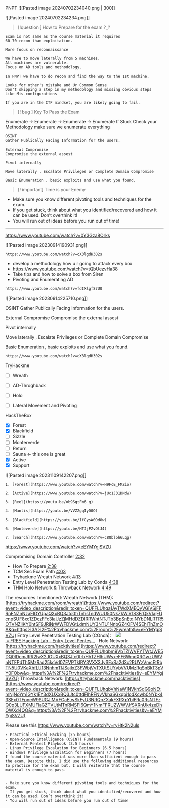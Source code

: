 
PNPT 
![[Pasted image 20240702234040.png | 300]]

![[Pasted image 20240702234234.png]]

>[!question ] How to Prepare for the exam ?_?

```
Exam is not same as the course material it requires 
60-70 recon than exploitation.

More focus on reconnaissance

We have to move laterally from 5 machines.
All machines are vulnerable.
Focus on AD tools and methodology.

In PNPT we have to do recon and find the way to the 1st machine.
```

```
Looks for other's mistake and Ur Common Sense
Don't skipping a step in my methodology and missing obvious steps
Like Mis-configurations

If you are in the CTF mindset, you are likely going to fail.
```


>[! bug ] Key To Pass the Exam

Enumerate -> Enumerate -> Enumerate -> Enumerate
If Stuck Check your Methodology make sure we enumerate everything 

```
OSINT
Gather Publically Facing Information for the users.

External Compromise
Compromise the external assest

Pivot internally

Move laterally , Escalate Privileges or Complete Domain Compromise

Basic Enumeration , basic exploits and use what you found.
```


>[! important] Time is your Enemy

- Make sure you know different pivoting tools and techniques for the exam.
- If you get stuck, think about what you identified/recovered and how it can be used. Don’t overthink it!
- You will run out of ideas before you run out of time!


<hr>


https://www.youtube.com/watch?v=0Y3Gza8Orks


![[Pasted image 20230914190931.png]]

```
https://www.youtube.com/watch?v=cX3lgdH302s
```
- develop a methodology how u r going to attack every box
- https://www.youtube.com/watch?v=tQbUezvHa38
- Take tips and how to solve a box from Siren
- Pivoting and Enumerating AD

```
https://www.youtube.com/watch?v=fdIXlgfS7U0
```
![[Pasted image 20230914225710.png]]

OSINT
Gather Publically Facing Information for the users.

External Compromise
Compromise the external assest

Pivot internally

Move laterally , Escalate Privileges or Complete Domain Compromise

Basic Enumeration , basic exploits and use what you found.

```
https://www.youtube.com/watch?v=cX3lgdH302s
```

TryHackme
- [ ] Wreath
- [ ] AD-Throghback
- [ ] Holo
- [ ] Lateral Movement and Pivoting


HackTheBox
- [x] Forest 
- [x] Blackfield
- [ ] Sizzle 
- [ ] Monterverde
- [ ] Return
- [ ] Sauna <- this one is great
- [x] Active
- [x] Support

![[Pasted image 20231109142207.png]]

```
1. [Forest](https://www.youtube.com/watch?v=H9FcE_FMZio)
    
2. [Active](https://www.youtube.com/watch?v=jUc1J31DNdw)
    
3. [Reel](https://youtu.be/ob9SgtFm6_g)
    
4. [Mantis](https://youtu.be/VVZZgqIyD0Q)
    
5. [Blackfield](https://youtu.be/IfCysW0Od8w)
    
6. [Monteverde](https://youtu.be/HTJjPZvOtJ4)
    
7. [Search](https://www.youtube.com/watch?v=c8Qbloh6Lqg)
```

https://www.youtube.com/watch?v=eEYMYgjSVZU

Compromising Domain Controller [2:32](https://www.youtube.com/watch?v=eEYMYgjSVZU&t=152s) 
- How To Prepare [2:38](https://www.youtube.com/watch?v=eEYMYgjSVZU&t=158s) 
- TCM Sec Exam Path [4:03](https://www.youtube.com/watch?v=eEYMYgjSVZU&t=243s) 
- Tryhackme Wreath Network [4:13](https://www.youtube.com/watch?v=eEYMYgjSVZU&t=253s) 
- Entry Level Penetration Testing Lab by Conda [4:38](https://www.youtube.com/watch?v=eEYMYgjSVZU&t=278s) 
- THM Holo Network & Throwback Network [4:49](https://www.youtube.com/watch?v=eEYMYgjSVZU&t=289s)

The resources I mentioned: 
Wreath Network (THM): [https://tryhackme.com/room/wreath](https://www.youtube.com/redirect?event=video_description&redir_token=QUFFLUhqa1AyTWdXMEQyVGlVSjFFRnFNZnNzaElGYUpaQXxBQ3Jtc0trTnhsTndWUU50NkZkWlV1S3FrQkVIajFUcnpSUF8xc1ZDczFFc3laUzZjMHdDZDlRRWhtNTJTb3BpSnEtdlNYbDNLRTR5OTVNZllKY0htSF9JRjNrWWFDVGtLdmNUY3NTU1NnbGZ4OFV4SEhITnZmOA&q=https%3A%2F%2Ftryhackme.com%2Froom%2Fwreath&v=eEYMYgjSVZU) 
Entry Level Penetration Testing Lab (COnda):    [![](https://www.gstatic.com/youtube/img/watch/yt_favicon.png) • FREE Hacking Lab - Entry Level Pentes...](https://www.youtube.com/watch?v=LHto_BYt1ug&t=0s)   Holo Network: [https://tryhackme.com/hacktivities](https://www.youtube.com/redirect?event=video_description&redir_token=QUFFLUhqbm9VbTZIWVFYTWtJWE5DQ0lDcmJRR2IwX2JOUXxBQ3Jtc0trbHhTZHlhUWsxeFF6WmdXRGwzUWVnNTFPdTh5MzRad25kcVd0ZEVPTklRY3VXX3JySExSa2d3c2RUYzVmcEtRbTN5U0VKaXhfLU13NnhmTlJSajIxZ3FWbjVyTXUtSUYybVVUMzRqSnBkT3pVY0FObw&q=https%3A%2F%2Ftryhackme.com%2Fhacktivities&v=eEYMYgjSVZU) 
Throwback Network: [https://tryhackme.com/hacktivities](https://www.youtube.com/redirect?event=video_description&redir_token=QUFFLUhqbVhNaW1NVkhSdG9oNEtmNjNoYm1GYk1EY3dXUXxBQ3Jtc0ttdFlhRFNyVkhaSGxqbi1odXcwb0NYbk43SEx0TFpneW9SUGJlMVFCaEtwSkFyU3NRQnZXakFXRXpYblFRc0RsNTFzQ0p3LUFXMUFlaGZTVUtMTnRMSFl6QmY1NmFFRUZWWVJfSXRnUk4zeDhOWXd4QQ&q=https%3A%2F%2Ftryhackme.com%2Fhacktivities&v=eEYMYgjSVZU)


Please see this
https://www.youtube.com/watch?v=ryHtk2N2uls

```
- Practical Ethical Hacking (25 hours)
- Open-Source Intelligence (OSINT) Fundamentals (9 hours)
- External Pentest Playbook (3.5 hours)
- Linux Privilege Escalation for Beginners (6.5 hours)
- Windows Privilege Escalation for Beginners (7 hours)
I found the course material was more than sufficient enough to pass the exam. Despite this, I did use the following additional resources to practice for the exam but, I will reiterate that the course material is enough to pass.


- Make sure you know different pivoting tools and techniques for the exam.
- If you get stuck, think about what you identified/recovered and how it can be used. Don’t overthink it!
- You will run out of ideas before you run out of time!
 
```


